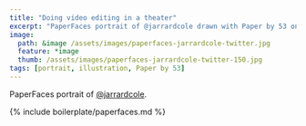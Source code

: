 ```yaml
---
title: "Doing video editing in a theater"
excerpt: "PaperFaces portrait of @jarrardcole drawn with Paper by 53 on an iPad."
image: 
  path: &image /assets/images/paperfaces-jarrardcole-twitter.jpg 
  feature: *image
  thumb: /assets/images/paperfaces-jarrardcole-twitter-150.jpg
tags: [portrait, illustration, Paper by 53]
---
```


PaperFaces portrait of [@jarrardcole](http://twitter.com/jarrardcole).

{% include boilerplate/paperfaces.md %}
